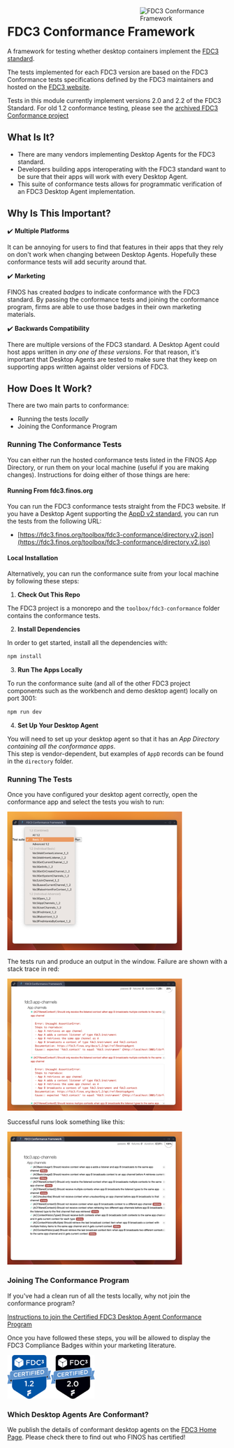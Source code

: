 <img align="right"  title="FDC3 Conformance Framework" width="200px" src="https://landscape.finos.org/logos/fdc3-conformance-framework.svg">

# FDC3 Conformance Framework

A framework for testing whether desktop containers implement the [FDC3 standard](https://fdc3.finos.org/).

The tests implemented for each FDC3 version are based on the FDC3 Conformance tests specifications defined by the FDC3 maintainers and hosted on the [FDC3 website](../../website/docs/api/conformance/Overview.md). 

Tests in this module currently implement versions 2.0 and 2.2 of the FDC3 Standard.  For old 1.2 conformance testing, please see the [archived FDC3 Conformance project](https://github.com/finos/FDC3-Conformance-Framework) 

## What Is It?

- There are many vendors implementing Desktop Agents for the FDC3 standard.
- Developers building apps interoperating with the FDC3 standard want to be sure that their apps will work with every Desktop Agent.
- This suite of conformance tests allows for programmatic verification of an FDC3 Desktop Agent implementation.

## Why Is This Important?

✔️ **Multiple Platforms**

It can be annoying for users to find that features in their apps that they rely on don't work when changing between Desktop Agents.  Hopefully these conformance tests will add security around that.

✔️ **Marketing**

FINOS has created _badges_ to indicate conformance with the FDC3 standard.   By passing the conformance tests and joining the conformance program, firms are able to use those badges in their own marketing materials.

✔️ **Backwards Compatibility**

There are multiple versions of the FDC3 standard.  A Desktop Agent could host apps written in _any one of these versions_.  For that reason, it's important that Desktop Agents are tested to make sure that they keep on supporting apps written against older versions of FDC3.

## How Does It Work?

There are two main parts to conformance:
  
  - Running the tests _locally_
  - Joining the Conformance Program

### Running The Conformance Tests

You can either run the hosted conformance tests listed in the FINOS App Directory, or run them on your local machine (useful if you are making changes).  Instructions for doing either of those things are here:

#### Running From fdc3.finos.org

You can run the FDC3 conformance tests straight from the FDC3 website.  If you have a Desktop Agent supporting the [AppD v2 standard](https://fdc3.finos.org/docs/app-directory/spec), you can run the tests from the following URL:

 - [https://fdc3.finos.org/toolbox/fdc3-conformance/directory.v2.json](https://fdc3.finos.org/toolbox/fdc3-conformance/directory.v2.jso)

#### Local Installation

Alternatively, you can run the conformance suite from your local machine by following these steps:

1.  **Check Out This Repo**

The FDC3 project is a monorepo and the `toolbox/fdc3-conformance` folder contains the conformance tests.  

2. **Install Dependencies**

In order to get started, install all the dependencies with:

```sh
npm install
```

3.  **Run The Apps Locally**

To run the conformance suite (and all of the other FDC3 project components such as the workbench and demo desktop agent) locally on port 3001:

```sh
npm run dev
```

4.  **Set Up Your Desktop Agent**

You will need to set up your desktop agent so that it has an _App Directory containing all the conformance apps_.   
This step is vendor-dependent, but examples of `AppD` records can be found in the `directory` folder.

### Running The Tests

Once you have configured your desktop agent correctly, open the conformance app and select the tests you wish to run:

<img src="static/selecting.png" alt="Selecting Tests" width="400px" />

The tests run and produce an output in the window.  Failure are shown with a stack trace in red:

<img src="static/failing.png" alt="Running Tests" width="400px" />

Successful runs look something like this:

<img src="static/running.png" alt="Success" width="400px" />

### Joining The Conformance Program

If you've had a clean run of all the tests locally, why not join the conformance program?

[Instructions to join the Certified FDC3 Desktop Agent Conformance Program](instructions.md)

Once you have followed these steps, you will be allowed to display the FDC3 Compliance Badges within your marketing literature.

<img src="terms-conditions/graphics/1.2/2022_FDC3_CompliantBadge_1.2.png" alt="Conformance with FDC3 1.2" width="100px"><img src="terms-conditions/graphics/2.0/2022_FDC3_CompliantBadge_2.0.png" alt="Conformance with FDC3 2.0"  width="100px">

### Which Desktop Agents Are Conformant?

We publish the details of conformant desktop agents on the [FDC3 Home Page](https://fdc3.finos.org#conformance).  Please check there to find out who FINOS has certified! 

